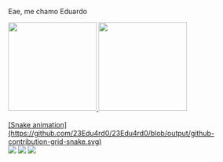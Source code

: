 Eae, me chamo Eduardo







<div>
<a href="https://github.com/seu-usuário-aqui">
<img loading="lazy" height="180em" src="https://github-readme-stats.vercel.app/api/top-langs/?username=23Edu4rd0&layout=compact&langs_count=7&theme=dracula"/>
<img loading="lazy" height="180em" src="https://github-readme-stats.vercel.app/api?username=23Edu4rd0&show_icons=true&theme=dracula&include_all_commits=true&count_private=true"/>
</div>
<br>
[Snake animation](https://github.com/23Edu4rd0/23Edu4rd0/blob/output/github-contribution-grid-snake.svg)
<br>
<a target="_blank" href="mailto:23eduardoviana@gmail.com" target="_blank"><img src="https://img.shields.io/badge/-Gmail-D14836?style=for-the-badge&logo=Gmail&logoColor=white"></img></a>
<a target="_blank" href="https://www.linkedin.com/in/eduardovianadev/" target="_blank"><img loading="lazy" src="https://img.shields.io/badge/-LinkedIn-%230077B5?style=for-the-badge&logo=linkedin&logoColor=white" target="_blank"></a>   
<a target="_blank" href="https://x.com/Edu4rdo_23" target="_blank"><img src="https://img.shields.io/badge/-Twitter-1DA1F2?style=for-the-badge&logo=Twitter&logoColor=white"></img></a>
